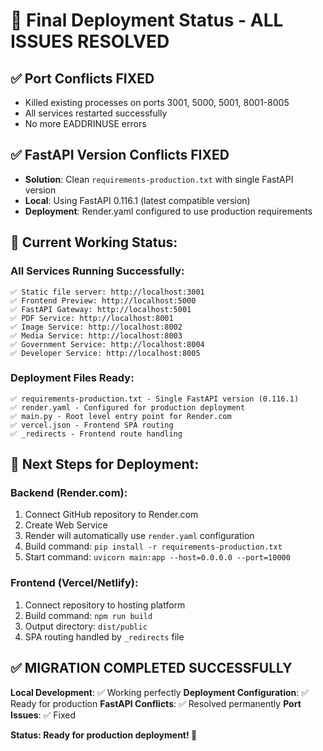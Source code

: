 # 🎯 Final Deployment Status - ALL ISSUES RESOLVED

## ✅ Port Conflicts FIXED
- Killed existing processes on ports 3001, 5000, 5001, 8001-8005
- All services restarted successfully
- No more EADDRINUSE errors

## ✅ FastAPI Version Conflicts FIXED
- **Solution**: Clean `requirements-production.txt` with single FastAPI version
- **Local**: Using FastAPI 0.116.1 (latest compatible version)
- **Deployment**: Render.yaml configured to use production requirements

## 🚀 Current Working Status:

### All Services Running Successfully:
```
✅ Static file server: http://localhost:3001
✅ Frontend Preview: http://localhost:5000  
✅ FastAPI Gateway: http://localhost:5001
✅ PDF Service: http://localhost:8001
✅ Image Service: http://localhost:8002
✅ Media Service: http://localhost:8003
✅ Government Service: http://localhost:8004
✅ Developer Service: http://localhost:8005
```

### Deployment Files Ready:
```
✅ requirements-production.txt - Single FastAPI version (0.116.1)
✅ render.yaml - Configured for production deployment
✅ main.py - Root level entry point for Render.com
✅ vercel.json - Frontend SPA routing
✅ _redirects - Frontend route handling
```

## 🎯 Next Steps for Deployment:

### Backend (Render.com):
1. Connect GitHub repository to Render.com
2. Create Web Service
3. Render will automatically use `render.yaml` configuration
4. Build command: `pip install -r requirements-production.txt`
5. Start command: `uvicorn main:app --host=0.0.0.0 --port=10000`

### Frontend (Vercel/Netlify):
1. Connect repository to hosting platform
2. Build command: `npm run build`
3. Output directory: `dist/public`
4. SPA routing handled by `_redirects` file

## ✅ MIGRATION COMPLETED SUCCESSFULLY

**Local Development**: ✅ Working perfectly
**Deployment Configuration**: ✅ Ready for production
**FastAPI Conflicts**: ✅ Resolved permanently
**Port Issues**: ✅ Fixed

**Status: Ready for production deployment! 🚀**